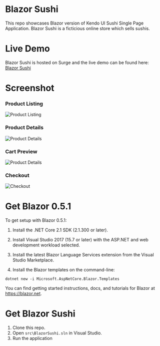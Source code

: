 # Blazor Sushi
This repo showcases Blazor version of Kendo UI Sushi Single Page Application. Blazor Sushi is a ficticious online store which sells sushis.

# Live Demo
Blazor Sushi is hosted on Surge and the live demo can be found here: [Blazor Sushi](https://blazorsushi.surge.sh)

# Screenshot

### Product Listing
![Product Listing](https://raw.githubusercontent.com/lohithgn/blazor-sushi/master/assets/CartPreview.png "Product Listing")

### Product Details
![Product Details](https://raw.githubusercontent.com/lohithgn/blazor-sushi/master/assets/ProductDetails.png "Product Details")

### Cart Preview
![Product Details](https://raw.githubusercontent.com/lohithgn/blazor-sushi/master/assets/CartPreview.png "Cart Preview")

### Checkout
![Checkout](https://raw.githubusercontent.com/lohithgn/blazor-sushi/master/assets/Checkout.png "Cart Preview")

# Get Blazor 0.5.1

To get setup with Blazor 0.5.1:

1. Install the .NET Core 2.1 SDK (2.1.300 or later).
2. Install Visual Studio 2017 (15.7 or later) with the ASP.NET and web development workload selected.
3. Install the latest Blazor Language Services extension from the Visual Studio Marketplace.

4. Install the Blazor templates on the command-line:

```
dotnet new -i Microsoft.AspNetCore.Blazor.Templates
```

You can find getting started instructions, docs, and tutorials for Blazor at https://blazor.net.

# Get Blazor Sushi
1. Clone this repo.
2. Open ```src\BlazorSushi.sln``` in Visual Studio.
3. Run the application
